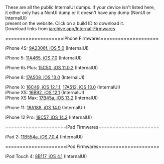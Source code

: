 These are all the public InternalUI dumps. If your device isn't listed here,\
it either only has a NonUI dump or it doesn't have any dump (NonUI or InternalUI)\
present on the website. Click on a build ID to download it.\
Download links from [iarchive.app/Internal-Firmwares](iarchive.app/Internal-Firmwares)

====================iPhone Firmwares====================

iPhone 4S: [9A2306f, iOS 5.0](https://iarchive.app/Download/9A2306f.zpaq) (InternalUI)

iPhone 5: [11A465, iOS 7.0](https://iarchive.app/Download/11A465.dmg) (InternalUI)

iPhone 6s Plus: [15C50, iOS 11.0.2](https://iarchive.app/Download/15C50.zpaq) (InternalUI)

iPhone 8: [17A508, iOS 13.0](https://iarchive.app/Download/17A508.tar.gz) (InternalUI)

iPhone X: [16C49, iOS 12.1.1](https://iarchive.app/Download/16C49.tar.gz), [17A512, iOS 13.0](https://iarchive.app/Download/17A512.tar.gz) (InternalUI)\
iPhone XS: [16B92, iOS 12.1](https://iarchive.app/Download/16B92.zpaq) (InternalUI)\
iPhone XS Max: [17B45a, iOS 13.2](https://iarchive.app/Download/17B45a.zpa) (InternalUI)

iPhone 11: [18A188, iOS 14.0](https://iarchive.app/Download/18A188.tar.gz) (InternalUI)

iPhone 12 Pro: [18C57, iOS 14.3](https://iarchive.app/Download/18C57.tar.gz) (InternalUI)

=====================iPad Firmwares=====================

iPad 2: [11B554a, iOS 7.0.4](https://iarchive.app/Download/11B554a.zip) (InternalUI)

=====================iPod Firmwares=====================

iPod Touch 4: [8B117, iOS 4.1](https://iarchive.app/Download/8B117.zpaq) (InternalUI)
